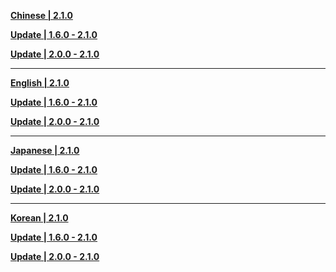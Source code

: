 **[Chinese | 2.1.0](https://autopatchcn.yuanshen.com/client_app/pc_mihoyo/20210901_859f700f6ec7a8a3/Audio_Chinese_2.1.0.zip)**

**[Update | 1.6.0 - 2.1.0](https://autopatchcn.yuanshen.com/client_app/update/hk4e_cn/18/zh-cn_1.6.0_2.1.0_diff_cLUSTVHgI5i3Jh8n.zip)**

**[Update | 2.0.0 - 2.1.0](https://autopatchcn.yuanshen.com/client_app/update/hk4e_cn/18/zh-cn_2.0.0_2.1.0_diff_SOLUbvTEIh4BesHX.zip)**

---

**[English | 2.1.0](https://autopatchcn.yuanshen.com/client_app/pc_mihoyo/20210901_859f700f6ec7a8a3/Audio_English(US)_2.1.0.zip)**

**[Update | 1.6.0 - 2.1.0](https://autopatchcn.yuanshen.com/client_app/update/hk4e_cn/18/en-us_1.6.0_2.1.0_diff_6yqerl7ijs8vYBNC.zip)**

**[Update | 2.0.0 - 2.1.0](https://autopatchcn.yuanshen.com/client_app/update/hk4e_cn/18/en-us_2.0.0_2.1.0_diff_0NQJkKFycz3sEfvL.zip)**

---

**[Japanese | 2.1.0](https://autopatchcn.yuanshen.com/client_app/pc_mihoyo/20210901_859f700f6ec7a8a3/Audio_Japanese_2.1.0.zip)**

**[Update | 1.6.0 - 2.1.0](https://autopatchcn.yuanshen.com/client_app/update/hk4e_cn/18/ja-jp_1.6.0_2.1.0_diff_mkDIo7tTQKYCMycS.zip)**

**[Update | 2.0.0 - 2.1.0](https://autopatchcn.yuanshen.com/client_app/update/hk4e_cn/18/ja-jp_2.0.0_2.1.0_diff_KTHWOyf2gJEDRBIa.zip)**

---

**[Korean | 2.1.0](https://autopatchcn.yuanshen.com/client_app/pc_mihoyo/20210901_859f700f6ec7a8a3/Audio_Korean_2.1.0.zip)**

**[Update | 1.6.0 - 2.1.0](https://autopatchcn.yuanshen.com/client_app/update/hk4e_cn/18/ko-kr_1.6.0_2.1.0_diff_sT19MrKIabduXkqh.zip)**

**[Update | 2.0.0 - 2.1.0](https://autopatchcn.yuanshen.com/client_app/update/hk4e_cn/18/ko-kr_2.0.0_2.1.0_diff_YNRh8WTKAkI5UlCB.zip)**
